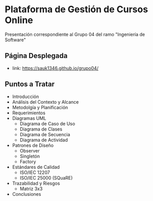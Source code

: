 # Plataforma de Gestión de Cursos Online

Presentación correspondiente al Grupo 04 del ramo "Ingeniería de Software"

## Página Desplegada

- link: https://sauk1346.github.io/grupo04/

## Puntos a Tratar

- Introducción
- Análisis del Contexto y Alcance
- Metodolgía y Planificación
- Requerimientos
- Diagramas UML
    - Diagrama de Caso de Uso
    - Diagrama de Clases
    - Diagrama de Secuencia
    - Diagrama de Actividad
- Patrones de Diseño
    - Observer
    - Singletón
    - Factory
- Estándares de Calidad
    - ISO/IEC 12207
    - ISO/IEC 25000 (SQuaRE)
- Trazabilidad y Riesgos
    - Matriz 3x3
- Conclusiones